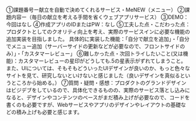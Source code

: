 ①課題番号ー献立を自動で決めてくれるサービス・MeNEW（メニュー）
②課題内容ー（毎日の献立を考える手間を省くウェブアプリサービス）
③DEMO：今回はなし
④作成アプリのIDまたはPW：なし
⑤⼯夫した点・こだわった点：プロダクトとしてのクオリティ向上を考え、実際のサービスインに必要な機能の追加実装を目指しました。
具体的に実装した機能：「自分で献立を追加」・「自分でメニュー追加（サーバーサイドの更新などが必要なので、フロントサイドのみ）」・「カスタマーレビュー」
⑥難しかった点・次回トライしたいこと(⼜は機能)：カスタマーレビューの星印がどうしても.5の星表示がずれてしまうこと。
また、UIについては、そもそもどういったUIデザインが良いのか、もっと色々なサイトを見て、研究しないといけないと感じました（良いデザインを真似るというところから始める。）
⑦質問・疑問・感想：プロダクトのグランドデザインはビジデブをしているので、具体化できるものの、実際のサービス落とし込みになると、デザインやコンテンツのベースがまだ積み上げが必要なので、コードを書くのも必要ですが、Webサービスやアプリのデザインやレイアウトの基礎などの積み上げも必要と感じます。